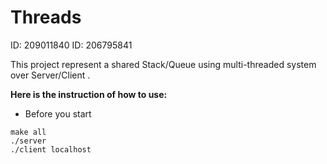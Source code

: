 # Threads

ID: 209011840 ID: 206795841

This project represent a shared Stack/Queue using multi-threaded system
over Server/Client .

**Here is the instruction of how to use:**

- Before you start
<div dir='ltr'>

    make all
    ./server
    ./client localhost
</div>

